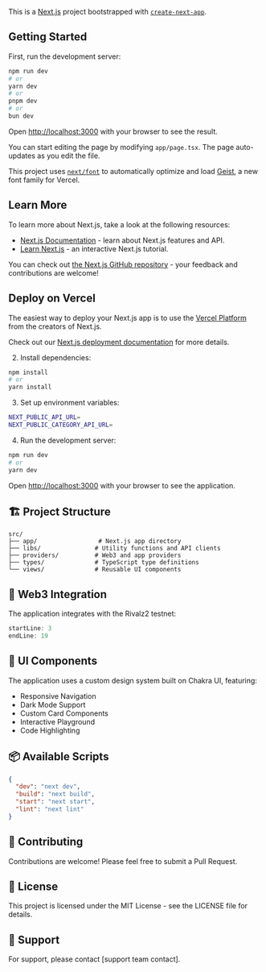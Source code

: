 This is a [Next.js](https://nextjs.org) project bootstrapped with [`create-next-app`](https://nextjs.org/docs/app/api-reference/cli/create-next-app).

## Getting Started

First, run the development server:

```bash
npm run dev
# or
yarn dev
# or
pnpm dev
# or
bun dev
```

Open [http://localhost:3000](http://localhost:3000) with your browser to see the result.

You can start editing the page by modifying `app/page.tsx`. The page auto-updates as you edit the file.

This project uses [`next/font`](https://nextjs.org/docs/app/building-your-application/optimizing/fonts) to automatically optimize and load [Geist](https://vercel.com/font), a new font family for Vercel.

## Learn More

To learn more about Next.js, take a look at the following resources:

- [Next.js Documentation](https://nextjs.org/docs) - learn about Next.js features and API.
- [Learn Next.js](https://nextjs.org/learn) - an interactive Next.js tutorial.

You can check out [the Next.js GitHub repository](https://github.com/vercel/next.js) - your feedback and contributions are welcome!

## Deploy on Vercel

The easiest way to deploy your Next.js app is to use the [Vercel Platform](https://vercel.com/new?utm_medium=default-template&filter=next.js&utm_source=create-next-app&utm_campaign=create-next-app-readme) from the creators of Next.js.

Check out our [Next.js deployment documentation](https://nextjs.org/docs/app/building-your-application/deploying) for more details.

2. Install dependencies:

```bash
npm install
# or
yarn install
```

3. Set up environment variables:

```bash
NEXT_PUBLIC_API_URL=
NEXT_PUBLIC_CATEGORY_API_URL=
```

4. Run the development server:

```bash
npm run dev
# or
yarn dev
```

Open [http://localhost:3000](http://localhost:3000) with your browser to see the application.

## 🏗 Project Structure

```
src/
├── app/                 # Next.js app directory
├── libs/               # Utility functions and API clients
├── providers/          # Web3 and app providers
├── types/              # TypeScript type definitions
└── views/              # Reusable UI components
```

## 🔗 Web3 Integration

The application integrates with the Rivalz2 testnet:

```typescript:src/providers/chains/rivalz-testnet.ts
startLine: 3
endLine: 19
```

## 🎨 UI Components

The application uses a custom design system built on Chakra UI, featuring:

- Responsive Navigation
- Dark Mode Support
- Custom Card Components
- Interactive Playground
- Code Highlighting

## 📦 Available Scripts

```json
{
  "dev": "next dev",
  "build": "next build",
  "start": "next start",
  "lint": "next lint"
}
```

## 🤝 Contributing

Contributions are welcome! Please feel free to submit a Pull Request.

## 📄 License

This project is licensed under the MIT License - see the LICENSE file for details.

## 🔧 Support

For support, please contact [support team contact].
